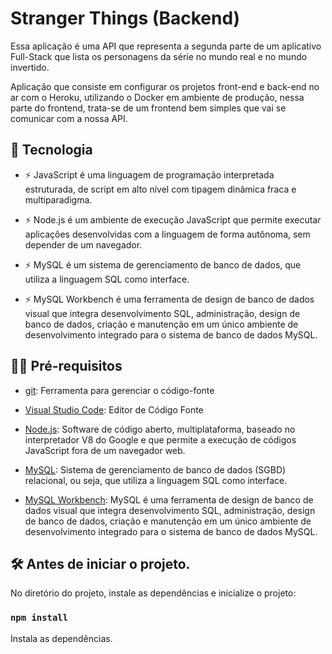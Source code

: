 # Stranger Things (Backend)

Essa aplicação é uma API que representa a segunda parte de um aplicativo Full-Stack que lista os personagens da série no mundo real e no mundo invertido.

Aplicação que consiste em configurar os projetos front-end e back-end no ar com o Heroku, utilizando o Docker em ambiente de produção, nessa parte do frontend, trata-se de um frontend bem simples que vai se comunicar com a nossa API.

## 🚀 Tecnologia

- ⚡ JavaScript é uma linguagem de programação interpretada estruturada, de script em alto nível com tipagem dinâmica fraca e multiparadigma.

- ⚡ Node.js é um ambiente de execução JavaScript que permite executar aplicações desenvolvidas com a linguagem de forma autônoma, sem depender de um         navegador.

- ⚡ MySQL é um sistema de gerenciamento de banco de dados, que utiliza a linguagem SQL como interface.

- ⚡ MySQL Workbench é uma ferramenta de design de banco de dados visual que integra desenvolvimento SQL, administração, design de banco de dados, criação     e manutenção em um único ambiente de desenvolvimento integrado para o sistema de banco de dados MySQL.

## ✋🏻 Pré-requisitos

- [git](https://git-scm.com/downloads): Ferramenta para gerenciar o código-fonte

- [Visual Studio Code](https://code.visualstudio.com/): Editor de Código Fonte

- [Node.js](https://nodejs.org/en): Software de código aberto, multiplataforma, baseado no interpretador V8 do Google e que permite a execução de códigos     JavaScript fora de um navegador web.

- [MySQL](https://www.mysql.com/): Sistema de gerenciamento de banco de dados (SGBD) relacional, ou seja, que utiliza a linguagem SQL como interface.

- [MySQL Workbench](https://www.mysql.com/products/workbench/): MySQL é uma ferramenta de design de banco de dados visual que integra desenvolvimento       SQL, administração, design de banco de dados, criação e manutenção em um único ambiente de desenvolvimento integrado para o sistema de banco de dados     MySQL.

## :hammer_and_wrench: Antes de iniciar o projeto.

No diretório do projeto, instale as dependências e inicialize o projeto:

### `npm install`

Instala as dependências.
